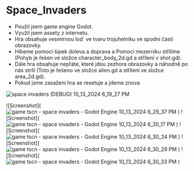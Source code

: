 # Space_Invaders
- Použil jsem game engine Godot.
- Využil jsem assety z internetu.
- Hra obsahuje vesmírnou lod´ ve tvaru trojuhelníku ve spodní části obrazovky.
- Híbeme pomocí šipek doleva a doprava a Pomocí mezerníku střílíme (Pohyb je řešen ve složce character_body_2d.gd a střílení v shot.gd).
- Dále hra obsahuje nepřáte, které jdou zezhora obrazovky a náhodně po nás strílí (Toto je řešeno ve složce alien.gd a střílení ve složce area_2d.gd).
- Pokud jsme zasaženi hra se resetuje a jdeme znova


![space invaders (DEBUG) 10_13_2024 6_19_27 PM](https://github.com/user-attachments/assets/1dfa836f-1b78-4a14-8b52-e49078427753)

![Screenshot](![game tscn - space invaders - Godot Engine 10_13_2024 6_29_37 PM](https://github.com/user-attachments/assets/79fddb3f-29d1-40c1-985b-964626d170fa)
)
![Screenshot](![game tscn - space invaders - Godot Engine 10_13_2024 6_30_17 PM](https://github.com/user-attachments/assets/0bd0e9ee-ec7f-4aed-b92a-5c0ba7265e2e)
)
![Screenshot](![game tscn - space invaders - Godot Engine 10_13_2024 6_30_24 PM](https://github.com/user-attachments/assets/99df05dd-405a-4363-bfa3-2eb734b9bac6)
)
![Screenshot](![game tscn - space invaders - Godot Engine 10_13_2024 6_30_29 PM](https://github.com/user-attachments/assets/e60f8fba-2222-48ba-9933-1c5793e4697b)
)
![Screenshot](![game tscn - space invaders - Godot Engine 10_13_2024 6_30_33 PM](https://github.com/user-attachments/assets/49f11f8c-dbab-4aff-83a1-6d535d0b510b)
)
